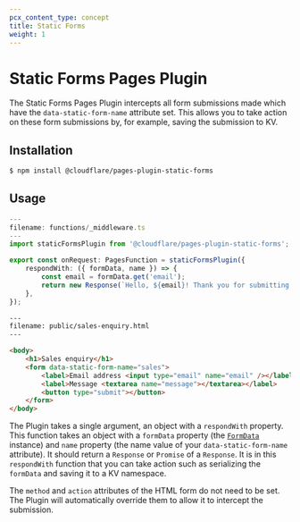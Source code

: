 ```yaml
---
pcx_content_type: concept
title: Static Forms
weight: 1
---
```


# Static Forms Pages Plugin

The Static Forms Pages Plugin intercepts all form submissions made which have the `data-static-form-name` attribute set. This allows you to take action on these form submissions by, for example, saving the submission to KV.

## Installation

```sh
$ npm install @cloudflare/pages-plugin-static-forms
```

## Usage

```ts
---
filename: functions/_middleware.ts
---
import staticFormsPlugin from '@cloudflare/pages-plugin-static-forms';

export const onRequest: PagesFunction = staticFormsPlugin({
	respondWith: ({ formData, name }) => {
		const email = formData.get('email');
		return new Response(`Hello, ${email}! Thank you for submitting the ${name} form.`);
	},
});
```

```html
---
filename: public/sales-enquiry.html
---

<body>
	<h1>Sales enquiry</h1>
	<form data-static-form-name="sales">
		<label>Email address <input type="email" name="email" /></label>
		<label>Message <textarea name="message"></textarea></label>
		<button type="submit"></button>
	</form>
</body>
```

The Plugin takes a single argument, an object with a `respondWith` property. This function takes an object with a `formData` property (the [`FormData`](https://developer.mozilla.org/en-US/docs/Web/API/FormData) instance) and `name` property (the name value of your `data-static-form-name` attribute). It should return a `Response` or `Promise` of a `Response`. It is in this `respondWith` function that you can take action such as serializing the `formData` and saving it to a KV namespace.

The `method` and `action` attributes of the HTML form do not need to be set. The Plugin will automatically override them to allow it to intercept the submission.
